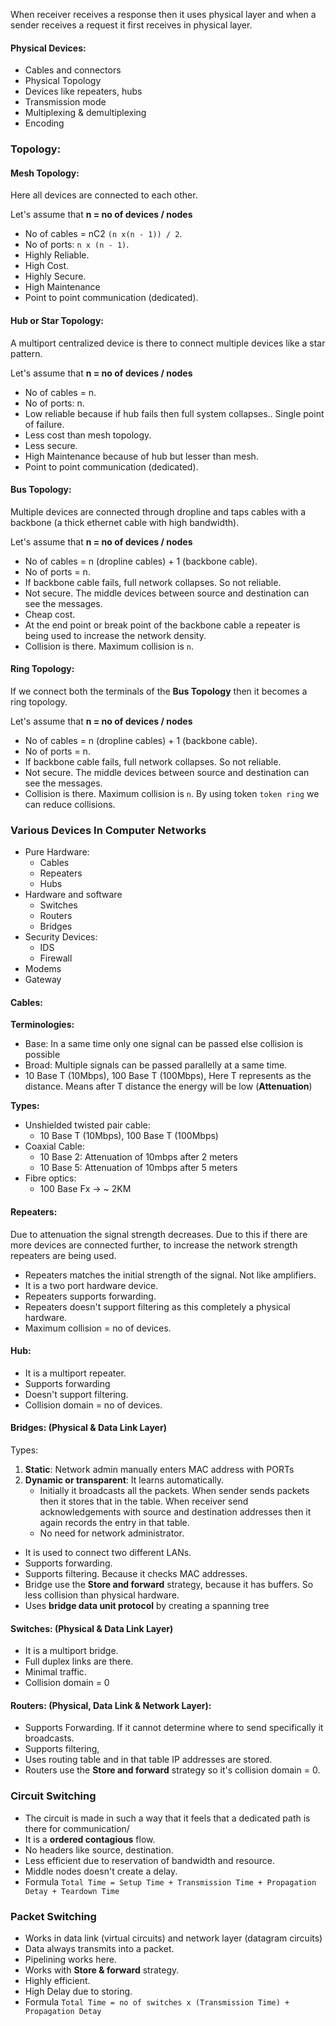 When receiver receives a response then it uses physical layer and when a sender receives a request it first receives in physical layer.

#### Physical Devices:
- Cables and connectors
- Physical Topology
- Devices like repeaters, hubs
- Transmission mode
- Multiplexing & demultiplexing
- Encoding

### Topology:

#### Mesh Topology:
Here all devices are connected to each other.

Let's assume that **n = no of devices / nodes**
- No of cables = nC2 `(n x(n - 1)) / 2`.
- No of ports: `n x (n - 1)`.
- Highly Reliable.
- High Cost.
- Highly Secure.
- High Maintenance
- Point to point communication (dedicated).

#### Hub or Star Topology:
A multiport centralized device is there to connect multiple devices like a star pattern.

 Let's assume that **n = no of devices / nodes**
- No of cables = n.
- No of ports: n.
- Low reliable because if hub fails then full system collapses.. Single point of failure.
- Less cost than mesh topology.
- Less secure.
- High Maintenance because of hub but lesser than mesh.
- Point to point communication (dedicated).

#### Bus Topology:
Multiple devices are connected through dropline and taps cables with a backbone (a thick ethernet cable with high bandwidth).

 Let's assume that **n = no of devices / nodes**
 - No of cables = n (dropline cables) + 1 (backbone cable).
 - No of ports = n.
 - If backbone cable fails, full network collapses. So not reliable.
 -  Not secure. The middle devices between source and destination can see the messages.
 - Cheap cost.
 - At the end point or break point of the backbone cable a repeater is being used to increase the network density.
 - Collision is there. Maximum collision is `n`.

#### Ring Topology:
If we connect both the terminals of the **Bus Topology** then it becomes a ring topology.

 Let's assume that **n = no of devices / nodes**
 - No of cables = n (dropline cables) + 1 (backbone cable).
 - No of ports = n.
 -  If backbone cable fails, full network collapses. So not reliable.
 -  Not secure. The middle devices between source and destination can see the messages.
 - Collision is there. Maximum collision is `n`. By using token `token ring` we can reduce collisions.

### Various Devices In Computer Networks

- Pure Hardware: 
	- Cables
	- Repeaters
	- Hubs
- Hardware and software
	- Switches
	- Routers
	- Bridges
- Security Devices: 
	- IDS
	- Firewall
- Modems
- Gateway

#### Cables:

**Terminologies:**

- Base: In a same time only one signal can be passed else collision is possible
- Broad: Multiple signals can be passed parallelly at a same time.
-  10 Base T (10Mbps), 100 Base T (100Mbps), Here T represents as the distance. Means after T distance the energy will be low (**Attenuation**)

**Types:**
- Unshielded twisted pair cable: 
	- 10 Base T (10Mbps), 100 Base T (100Mbps) 
- Coaxial Cable:
	- 10 Base 2: Attenuation of 10mbps after 2 meters
	- 10 Base 5: Attenuation of 10mbps after 5 meters
- Fibre optics: 
	- 100 Base Fx  -> ~ 2KM



#### Repeaters:
Due to attenuation the signal strength decreases. Due to this if there are more devices are connected further, to increase the network strength repeaters are being used.

- Repeaters matches the initial strength of the signal. Not like amplifiers.
- It is a two port hardware device.
- Repeaters supports forwarding.
- Repeaters doesn't support filtering as this completely a physical hardware.
- Maximum collision = no of devices.

#### Hub:
- It is a multiport repeater.
- Supports forwarding
- Doesn't support filtering.
- Collision domain = no of devices.

#### Bridges: (Physical & Data Link Layer)

Types:
1. **Static**: Network admin manually enters MAC address with PORTs
2. **Dynamic or transparent**: It learns automatically.
   - Initially it broadcasts all the packets. When sender sends packets then it stores that in the table. When receiver send acknowledgements with source and destination addresses then it again records the entry in that table.
   - No need for network administrator.

- It is used to connect two different LANs.
- Supports forwarding. 
- Supports filtering. Because it checks MAC addresses.
- Bridge use the **Store and forward** strategy, because it has buffers. So less collision than physical hardware.
- Uses **bridge data unit protocol** by creating a spanning tree

#### Switches:  (Physical & Data Link Layer)

- It is a multiport bridge.
- Full duplex links are there.
- Minimal traffic.
- Collision domain = 0

#### Routers: (Physical, Data Link & Network Layer):
- Supports Forwarding. If it cannot determine where to send specifically it broadcasts.
- Supports filtering,
- Uses routing table and in that table IP addresses are stored.
- Routers use the **Store and forward** strategy so it's collision domain = 0.

### Circuit Switching

- The circuit is made in such a way that it feels that a dedicated path is there for communication/
- It is a **ordered contagious** flow.
- No headers like source, destination.
- Less efficient due to reservation of bandwidth and resource.
- Middle nodes doesn't create a delay.
- Formula `Total Time = Setup Time + Transmission Time + Propagation Detay + Teardown Time`

### Packet Switching
- Works in data link (virtual circuits) and network layer (datagram circuits)
- Data always transmits into a packet.
- Pipelining works here.
- Works with **Store & forward** strategy.
- Highly efficient.
- High Delay due to storing.
- Formula `Total Time = no of switches x (Transmission Time) + Propagation Detay`


